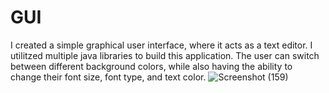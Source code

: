 # GUI
I created a simple graphical user interface, where it acts as a text editor. I utilitzed multiple java libraries to build this application. The user can switch between different background colors, while also having the ability to change their font size, font type, and text color.
![Screenshot (159)](https://user-images.githubusercontent.com/50529339/148704603-30534bda-d20d-4233-9307-9e2e9a5b6500.png)
